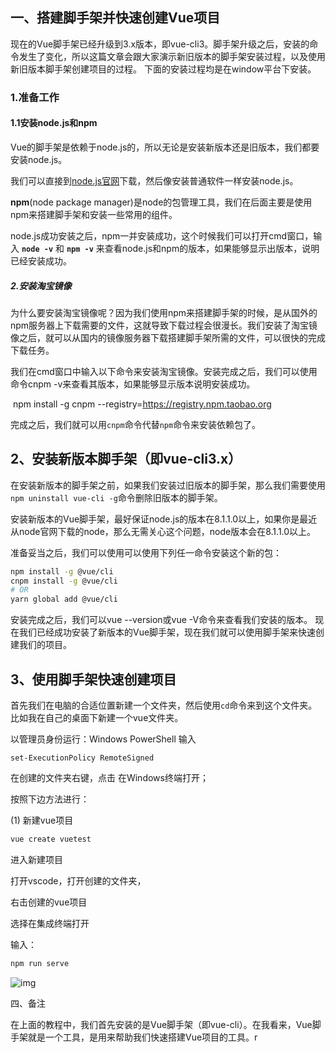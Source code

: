 ## 一、搭建脚手架并快速创建Vue项目

​        现在的Vue脚手架已经升级到3.x版本，即vue-cli3。脚手架升级之后，安装的命令发生了变化，所以这篇文章会跟大家演示新旧版本的脚手架安装过程，以及使用新旧版本脚手架创建项目的过程。
下面的安装过程均是在window平台下安装。

### 1.准备工作

#### 1.1安装node.js和npm

​       Vue的脚手架是依赖于node.js的，所以无论是安装新版本还是旧版本，我们都要安装node.js。

我们可以直接到[node.js官网](https://nodejs.org/zh-cn/)下载，然后像安装普通软件一样安装node.js。

**npm**(node package manager)是node的包管理工具，我们在后面主要是使用npm来搭建脚手架和安装一些常用的组件。

​    node.js成功安装之后，npm一并安装成功，这个时候我们可以打开cmd窗口，输入 **`node -v`** 和 **`npm -v`** 来查看node.js和npm的版本，如果能够显示出版本，说明已经安装成功。

##### 2.安装淘宝镜像

​        为什么要安装淘宝镜像呢？因为我们使用npm来搭建脚手架的时候，是从国外的npm服务器上下载需要的文件，这就导致下载过程会很漫长。我们安装了淘宝镜像之后，就可以从国内的镜像服务器下载搭建脚手架所需的文件，可以很快的完成下载任务。

我们在cmd窗口中输入以下命令来安装淘宝镜像。安装完成之后，我们可以使用命令cnpm -v来查看其版本，如果能够显示版本说明安装成功。

​      npm install -g cnpm --registry=https://registry.npm.taobao.org

完成之后，我们就可以用`cnpm`命令代替`npm`命令来安装依赖包了。

## 2、安装新版本脚手架（即vue-cli3.x）

​       在安装新版本的脚手架之前，如果我们安装过旧版本的脚手架，那么我们需要使用`npm uninstall vue-cli -g`命令删除旧版本的脚手架。

​       安装新版本的Vue脚手架，最好保证node.js的版本在8.1.1.0以上，如果你是最近从node官网下载的node，那么无需关心这个问题，node版本会在8.1.1.0以上。

 准备妥当之后，我们可以使用可以使用下列任一命令安装这个新的包：

```bash
npm install -g @vue/cli
cnpm install -g @vue/cli
# OR
yarn global add @vue/cli
```

安装完成之后，我们可以vue --version或vue -V命令来查看我们安装的版本。 现在我们已经成功安装了新版本的Vue脚手架，现在我们就可以使用脚手架来快速创建我们的项目。

## 3、使用脚手架快速创建项目

​       首先我们在电脑的合适位置新建一个文件夹，然后使用`cd`命令来到这个文件夹。比如我在自己的桌面下新建一个vue文件夹。

  以管理员身份运行：Windows PowerShell 输入   

```
set-ExecutionPolicy RemoteSigned
```

  在创建的文件夹右键，点击 在Windows终端打开；

按照下边方法进行：

(1)  新建vue项目

```kotlin
vue create vuetest
```

进入新建项目

打开vscode，打开创建的文件夹，

右击创建的vue项目

选择在集成终端打开

输入：

```bash
npm run serve
```

![img](https://imgconvert.csdnimg.cn/aHR0cHM6Ly91cGxvYWQtaW1hZ2VzLmppYW5zaHUuaW8vdXBsb2FkX2ltYWdlcy8zODc5NjAzLTgwZTJlMjRiNjVkMTM5ZmQucG5n?x-oss-process=image/format,png)

四、备注

​          在上面的教程中，我们首先安装的是Vue脚手架（即vue-cli）。在我看来，Vue脚手架就是一个工具，是用来帮助我们快速搭建Vue项目的工具。r

